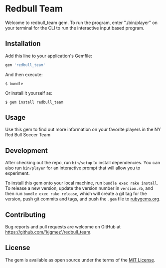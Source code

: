 # Redbull Team

Welcome to redbull_team gem. To run the program, enter "./bin/player" on your terminal for the CLI to run the interactive input based program.

## Installation

Add this line to your application's Gemfile:

```ruby
gem 'redbull_team'
```

And then execute:

    $ bundle

Or install it yourself as:

    $ gem install redbull_team

## Usage

Use this gem to find out more information on your favorite players in the NY Red Bull Soccer Team

## Development

After checking out the repo, run `bin/setup` to install dependencies. You can also run `bin/player` for an interactive prompt that will allow you to experiment.

To install this gem onto your local machine, run `bundle exec rake install`. To release a new version, update the version number in `version.rb`, and then run `bundle exec rake release`, which will create a git tag for the version, push git commits and tags, and push the `.gem` file to [rubygems.org](https://rubygems.org).

## Contributing

Bug reports and pull requests are welcome on GitHub at https://github.com/'kjgmez'/redbull_team.

## License

The gem is available as open source under the terms of the [MIT License](https://opensource.org/licenses/MIT).

